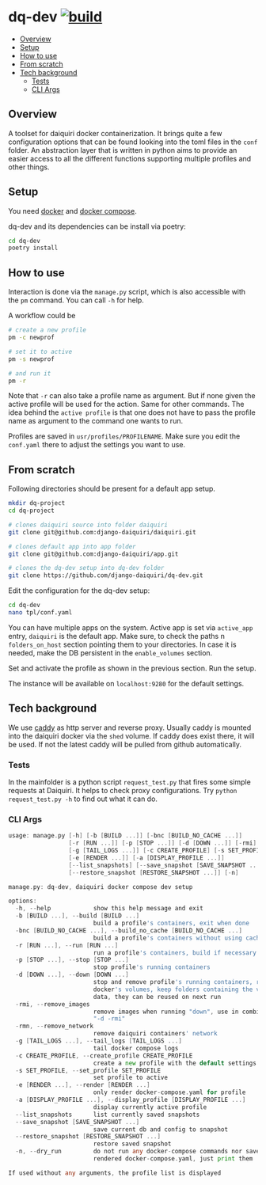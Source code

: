 # dq-dev [![build](https://github.com/django-daiquiri/dq-dev/actions/workflows/build.yaml/badge.svg)](https://github.com/django-daiquiri/dq-dev/actions/workflows/build.yaml)

<!-- toc -->

- [Overview](#overview)
- [Setup](#setup)
- [How to use](#how-to-use)
- [From scratch](#from-scratch)
- [Tech background](#tech-background)
  - [Tests](#tests)
  - [CLI Args](#cli-args)

<!-- /toc -->

## Overview

A toolset for daiquiri docker containerization. It brings quite a few configuration options that can be found looking into the toml files in the `conf` folder. An abstraction layer that is written in python aims to provide an easier access to all the different functions supporting multiple profiles and other things.

## Setup

You need [docker](https://www.docker.com/) and [docker compose](https://github.com/docker/compose/releases).

dq-dev and its dependencies can be install via poetry:

```bash
cd dq-dev
poetry install
```

## How to use

Interaction is done via the `manage.py` script, which is also accessible with the `pm` command. You can call `-h` for help.

A workflow could be

```bash
# create a new profile
pm -c newprof

# set it to active
pm -s newprof

# and run it
pm -r
```

Note that `-r` can also take a profile name as argument. But if none given the active profile will be used for the action. Same for other commands. The idea behind the `active profile` is that one does not have to pass the profile name as argument to the command one wants to run.

Profiles are saved in `usr/profiles/PROFILENAME`. Make sure you edit the `conf.yaml` there to adjust the settings you want to use.

## From scratch

Following directories should be present for a default app setup.

```bash
mkdir dq-project
cd dq-project

# clones daiquiri source into folder daiquiri
git clone git@github.com:django-daiquiri/daiquiri.git

# clones default app into app folder
git clone git@github.com:django-daiquiri/app.git

# clones the dq-dev setup into dq-dev folder
git clone https://github.com/django-daiquiri/dq-dev.git
```

Edit the configuration for the dq-dev setup:

```bash
cd dq-dev
nano tpl/conf.yaml
```

You can have multiple apps on the system. Active app is set via `active_app` entry, `daiquiri` is the default app. Make sure, to check the paths n `folders_on_host` section pointing them to your directories. In case it is needed, make the DB persistent in the `enable_volumes` section.

Set and activate the profile as shown in the previous section. Run the setup.

The instance will be available on `localhost:9280` for the default settings.

## Tech background

We use [caddy](https://github.com/caddyserver/caddy) as http server and reverse proxy. Usually caddy is mounted into the daiquiri docker via the `shed` volume. If caddy does exist there, it will be used. If not the latest caddy will be pulled from github automatically.


### Tests

In the mainfolder is a python script `request_test.py` that fires some simple requests at Daiquiri. It helps to check proxy configurations. Try `python request_test.py -h` to find out what it can do.

### CLI Args

```go mdox-exec="pm -h"
usage: manage.py [-h] [-b [BUILD ...]] [-bnc [BUILD_NO_CACHE ...]]
                 [-r [RUN ...]] [-p [STOP ...]] [-d [DOWN ...]] [-rmi] [-rmn]
                 [-g [TAIL_LOGS ...]] [-c CREATE_PROFILE] [-s SET_PROFILE]
                 [-e [RENDER ...]] [-a [DISPLAY_PROFILE ...]]
                 [--list_snapshots] [--save_snapshot [SAVE_SNAPSHOT ...]]
                 [--restore_snapshot [RESTORE_SNAPSHOT ...]] [-n]

manage.py: dq-dev, daiquiri docker compose dev setup

options:
  -h, --help            show this help message and exit
  -b [BUILD ...], --build [BUILD ...]
                        build a profile's containers, exit when done
  -bnc [BUILD_NO_CACHE ...], --build_no_cache [BUILD_NO_CACHE ...]
                        build a profile's containers without using cache, exit when done
  -r [RUN ...], --run [RUN ...]
                        run a profile's containers, build if necessary
  -p [STOP ...], --stop [STOP ...]
                        stop profile's running containers
  -d [DOWN ...], --down [DOWN ...]
                        stop and remove profile's running containers, remove
                        docker's volumes, keep folders containing the volume
                        data, they can be reused on next run
  -rmi, --remove_images
                        remove images when running "down", use in combination
                        "-d -rmi"
  -rmn, --remove_network
                        remove daiquiri containers' network
  -g [TAIL_LOGS ...], --tail_logs [TAIL_LOGS ...]
                        tail docker compose logs
  -c CREATE_PROFILE, --create_profile CREATE_PROFILE
                        create a new profile with the default settings
  -s SET_PROFILE, --set_profile SET_PROFILE
                        set profile to active
  -e [RENDER ...], --render [RENDER ...]
                        only render docker-compose.yaml for profile
  -a [DISPLAY_PROFILE ...], --display_profile [DISPLAY_PROFILE ...]
                        display currently active profile
  --list_snapshots      list currently saved snapshots
  --save_snapshot [SAVE_SNAPSHOT ...]
                        save current db and config to snapshot
  --restore_snapshot [RESTORE_SNAPSHOT ...]
                        restore saved snapshot
  -n, --dry_run         do not run any docker-compose commands nor save
                        rendered docker-compose.yaml, just print them

If used without any arguments, the profile list is displayed
```

